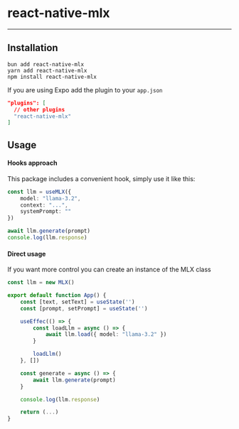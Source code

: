 # react-native-mlx
------------------------------------------------------------------------
## Installation

```
bun add react-native-mlx
yarn add react-native-mlx
npm install react-native-mlx
```

If you are using Expo add the plugin to your `app.json`

```json
"plugins": [
  // other plugins
  "react-native-mlx"
]
```


## Usage

#### Hooks approach

This package includes a convenient hook, simply use it like this:

```ts
const llm = useMLX({
	model: "llama-3.2",
	context: "...",
	systemPrompt: ""
})

await llm.generate(prompt)
console.log(llm.response)
```

#### Direct usage

If you want more control you can create an instance of the MLX class

```ts
const llm = new MLX()

export default function App() {
	const [text, setText] = useState('')
	const [prompt, setPrompt] = useState('')

	useEffec(() => {
		const loadLlm = async () => {
			await llm.load({ model: "llama-3.2" })
		}

		loadLlm()
	}, [])

	const generate = async () => {
		await llm.generate(prompt)
	}

	console.log(llm.response)

	return (...)
}

```
